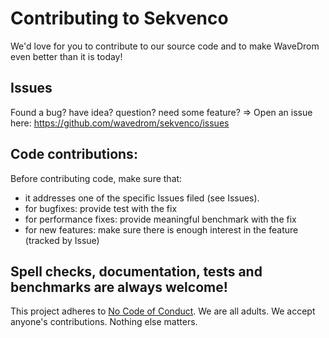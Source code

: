 # Contributing to Sekvenco

We'd love for you to contribute to our source code and to make WaveDrom even better than it is today!

## Issues

Found a bug? have idea? question? need some feature? => Open an issue here: https://github.com/wavedrom/sekvenco/issues

## Code contributions:

Before contributing code, make sure that:

  * it addresses one of the specific Issues filed (see Issues).
  * for bugfixes: provide test with the fix
  * for performance fixes: provide meaningful benchmark with the fix
  * for new features: make sure there is enough interest in the feature (tracked by Issue)

## Spell checks, documentation, tests and benchmarks are always welcome!

This project adheres to [No Code of Conduct](https://github.com/domgetter/NCoC).  We are all adults.  We accept anyone's contributions.  Nothing else matters.
